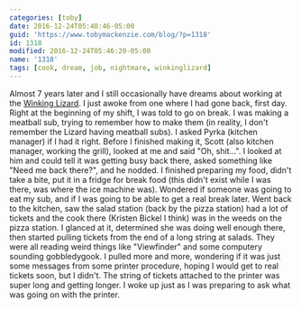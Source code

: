 ```yaml
---
categories: [toby]
date: 2016-12-24T05:40:46-05:00
guid: 'https://www.tobymackenzie.com/blog/?p=1318'
id: 1318
modified: 2016-12-24T05:46:20-05:00
name: '1318'
tags: [cook, dream, job, nightmare, winkinglizard]
---
```


Almost 7 years later and I still occasionally have dreams about working at the [Winking Lizard](http://www.winkinglizard.com/).  I just awoke from one where I had gone back, first day.<!--more-->  Right at the beginning of my shift, I was told to go on break.  I was making a meatball sub, trying to remember how to make them (in reality, I don't remember the Lizard having meatball subs).  I asked Pyrka (kitchen manager) if I had it right.  Before I finished making it, Scott (also kitchen manager, working the grill), looked at me and said "Oh, shit…".  I looked at him and could tell it was getting busy back there, asked something like "Need me back there?", and he nodded.  I finished preparing my food, didn't take a bite, put it in a fridge for break food (this didn't exist while I was there, was where the ice machine was).  Wondered if someone was going to eat my sub, and if I was going to be able to get a real break later.  Went back to the kitchen, saw the salad station (back by the pizza station) had a lot of tickets and the cook there (Kristen Bickel I think) was in the weeds on the pizza station.  I glanced at it, determined she was doing well enough there, then started pulling tickets from the end of a long string at salads.  They were all reading weird things like "Viewfinder" and some computery sounding gobbledygook.  I pulled more and more, wondering if it was just some messages from some printer procedure, hoping I would get to real tickets soon, but I didn't.  The string of tickets attached to the printer was super long and getting longer.  I woke up just as I was preparing to ask what was going on with the printer.
